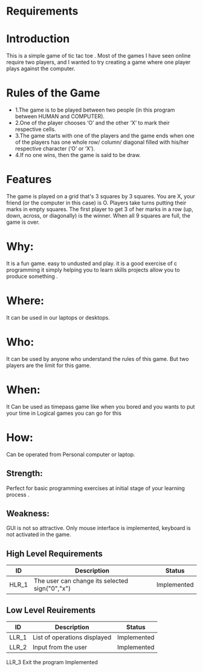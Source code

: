 # Requirements
# Introduction
This is a simple game of tic tac toe . Most of the games I have seen online require two players, and I wanted to try creating a game where one player plays against the computer.
# Rules of the Game
- 1.The game is to be played between two people (in this program between HUMAN and COMPUTER).
- 2.One of the player chooses ‘O’ and the other ‘X’ to mark their respective cells.
- 3.The game starts with one of the players and the game ends when one of the players has one whole row/ column/ diagonal filled with his/her respective character (‘O’ or ‘X’).
- 4.If no one wins, then the game is said to be draw.

# Features
The game is played on a grid that's 3 squares by 3 squares. You are X, your friend (or the computer in this case) is O. Players take turns putting their marks in empty squares. The first player to get 3 of her marks in a row (up, down, across, or diagonally) is the winner. When all 9 squares are full, the game is over.

# Why:
It is a fun game. easy to undusted and play.
it is a good exercise of c programming it simply helping you to learn skills projects allow you to produce something .
# Where:
It can be used in our laptops or desktops.
# Who:
It can be used by anyone who understand the rules of this game.
But two players are the limit for this game.
# When:
It Can be used as timepass game like when you bored and you wants to put your time in Logical games you can go for this

# How:
Can be operated from Personal computer or laptop.

## Strength:
Perfect for basic programming exercises at initial stage of your learning process .
## Weakness:
GUI is not so attractive.
Only mouse interface is implemented, keyboard is not activated in the game.
## High Level Requirements
|  ID	 | Description	                                  |Status      |
|------|------------------------------------------------|------------|
|HLR_1 | The user can change its selected sign("0","x")	|Implemented |
## Low Level Reuirements
|ID	    | Description	                 | Status      |
|-------|------------------------------|-------------|
|LLR_1	| List of operations displayed | Implemented |
|LLR_2	| Input from the user          | Implemented |
LLR_3	Exit the program	Implemented
